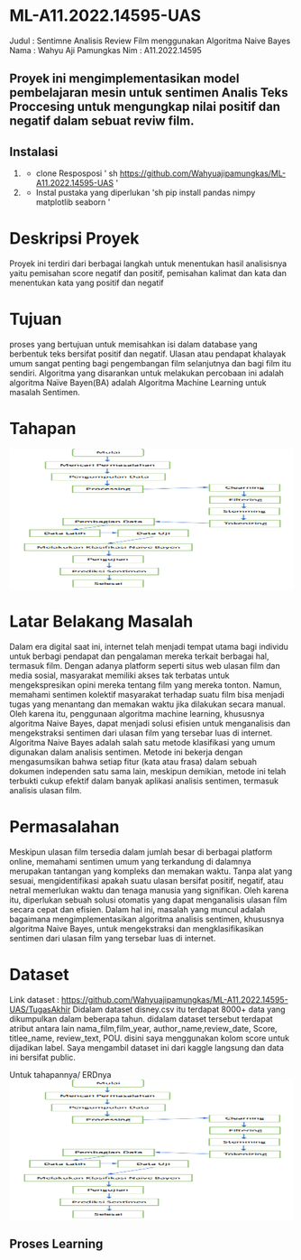 # ML-A11.2022.14595-UAS
Judul : Sentimne Analisis Review Film menggunakan Algoritma Naive Bayes
Nama : Wahyu Aji Pamungkas
Nim : A11.2022.14595

## Proyek ini mengimplementasikan model pembelajaran mesin untuk sentimen Analis Teks Proccesing untuk mengungkap nilai positif dan negatif dalam sebuat reviw film.

## Instalasi
1. * clone Resposposi 
   ' sh
   https://github.com/Wahyuajipamungkas/ML-A11.2022.14595-UAS
   '
2. * Instal pustaka yang diperlukan 
   'sh
   pip install pandas nimpy matplotlib seaborn
   '

# Deskripsi Proyek
Proyek ini terdiri dari berbagai langkah untuk menentukan hasil analisisnya yaitu pemisahan score negatif dan positif, pemisahan kalimat dan kata dan menentukan kata yang positif dan negatif

# Tujuan
proses yang bertujuan untuk memisahkan isi dalam database yang berbentuk teks bersifat positif dan negatif. Ulasan atau pendapat khalayak umum sangat penting bagi pengembangan film selanjutnya dan bagi film itu sendiri. Algoritma yang disarankan untuk melakukan percobaan ini adalah algoritma Naïve Bayen(BA) adalah Algoritma Machine Learning untuk masalah Sentimen. 

# Tahapan
<img src="images/Screenshot 2024-07-25 202852.png" align="center" width="800" height="250">

# Latar Belakang Masalah
Dalam era digital saat ini, internet telah menjadi tempat utama bagi 
individu untuk berbagi pendapat dan pengalaman mereka terkait berbagai hal, 
termasuk film. Dengan adanya platform seperti situs web ulasan film dan media 
sosial, masyarakat memiliki akses tak terbatas untuk mengekspresikan opini 
mereka tentang film yang mereka tonton.
 Namun, memahami sentimen kolektif masyarakat terhadap suatu film bisa 
menjadi tugas yang menantang dan memakan waktu jika dilakukan secara 
manual. Oleh karena itu, penggunaan algoritma machine learning, khususnya 
algoritma Naive Bayes, dapat menjadi solusi efisien untuk menganalisis dan 
mengekstraksi sentimen dari ulasan film yang tersebar luas di internet.
 Algoritma Naive Bayes adalah salah satu metode klasifikasi yang umum 
digunakan dalam analisis sentimen. Metode ini bekerja dengan mengasumsikan 
bahwa setiap fitur (kata atau frasa) dalam sebuah dokumen independen satu 
sama lain, meskipun demikian, metode ini telah terbukti cukup efektif dalam 
banyak aplikasi analisis sentimen, termasuk analisis ulasan film.

# Permasalahan
Meskipun ulasan film tersedia dalam jumlah besar di berbagai platform 
online, memahami sentimen umum yang terkandung di dalamnya merupakan 
tantangan yang kompleks dan memakan waktu. Tanpa alat yang sesuai, 
mengidentifikasi apakah suatu ulasan bersifat positif, negatif, atau netral 
memerlukan waktu dan tenaga manusia yang signifikan.
 Oleh karena itu, diperlukan sebuah solusi otomatis yang dapat menganalisis 
ulasan film secara cepat dan efisien. Dalam hal ini, masalah yang muncul adalah 
bagaimana mengimplementasikan algoritma analisis sentimen, khususnya 
algoritma Naive Bayes, untuk mengekstraksi dan mengklasifikasikan sentimen 
dari ulasan film yang tersebar luas di internet.

# Dataset
Link dataset : https://github.com/Wahyuajipamungkas/ML-A11.2022.14595-UAS/TugasAkhir
Didalam dataset disney.csv itu terdapat 8000+ data yang dikumpulkan dalam beberapa tahun. didalam dataset tersebut terdapat atribut antara lain nama_film,film_year, author_name,review_date, Score, titlee_name, review_text, POU. disini saya menggunakan kolom score untuk dijadikan label. Saya mengambil dataset ini dari kaggle langsung dan data ini bersifat public.<br>

Untuk tahapannya/ ERDnya<br>
<img src="images/Screenshot 2024-07-25 202852.png" align="center" width="800" height="250">

## Proses Learning
